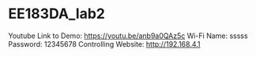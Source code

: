 # EE183DA_lab2
Youtube Link to Demo: https://youtu.be/anb9a0QAz5c
Wi-Fi Name: sssss
Password: 12345678
Controlling Website: http://192.168.4.1
